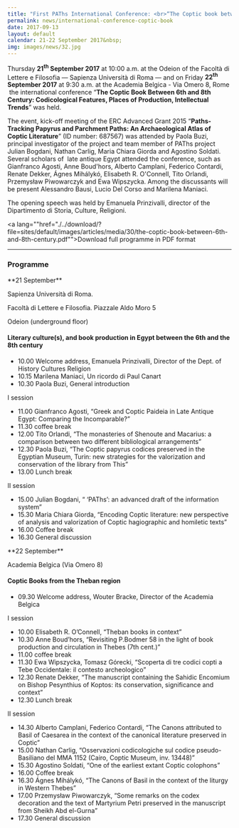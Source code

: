 ```yaml
---
title: "First PAThs International Conference: <br>“The Coptic book between the 6th and the 8th century” "
permalink: news/international-conference-coptic-book
date: 2017-09-13
layout: default
calendar: 21-22 September 2017&nbsp;
img: images/news/32.jpg
---
```


Thursday **21<sup>th</sup> September 2017** at 10:00 a.m. at the Odeion of the Facoltà di Lettere e Filosofia — Sapienza Università di Roma — and on Friday **22<sup>th</sup> September 2017** at 9:30 a.m. at the Academia Belgica - Via Omero 8, Rome  the international conference “**The Coptic Book Between 6th and 8th Century: Codicological Features, Places of Production, Intellectual Trends**” was held.

The event, kick-off meeting of the ERC Advanced Grant 2015 “**Paths-Tracking Papyrus and Parchment Paths: An Archaeological Atlas of Coptic Literature**” (ID number: 687567) was attended by Paola Buzi, principal investigator of the project and team member of PAThs project Julian Bogdani, Nathan Carlig, Maria Chiara Giorda and Agostino Soldati. Several scholars of  late antique Egypt attended the conference, such as Gianfranco Agosti, Anne Boud'hors, Alberto Camplani, Federico Contardi, Renate Dekker, Ágnes Mihálykó, Elisabeth R. O'Connell, Tito Orlandi, Przemysław Piwowarczyk and Ewa Wipszycka. Among the discussants will be present Alessandro Bausi, Lucio Del Corso and Marilena Maniaci.

The opening speech was held by Emanuela Prinzivalli, director of the Dipartimento di Storia, Culture, Religioni.

<a  lang=""href="./../download/?file=sites/default/images/articles/media/30/the-coptic-book-between-6th-and-8th-century.pdf"">Download full programme in PDF format</a>

<hr />
<h3>Programme </h3>
**21 September**

Sapienza Università di Roma.

Facoltà di Lettere e Filosofia. Piazzale Aldo Moro 5

Odeion (underground floor)

<h4>Literary culture(s), and book production in Egypt between the 6th and the 8th century</h4>
<ul>
<li>10.00 Welcome address, Emanuela Prinzivalli, Director of the Dept. of History Cultures Religion</li>
<li>10.15 Marilena Maniaci, Un ricordo di Paul Canart</li>
<li>10.30 Paola Buzi, General introduction</li>
</ul>
I session

<ul>
<li>11.00 Gianfranco Agosti, “Greek and Coptic Paideia in Late Antique Egypt: Comparing the Incomparable?”</li>
<li>11.30 coffee break</li>
<li>12.00 Tito Orlandi, “The monasteries of Shenoute and Macarius: a comparison between two different bibliological arrangements”</li>
<li>12.30 Paola Buzi, “The Coptic papyrus codices preserved in the Egyptian Museum, Turin: new strategies for the valorization and conservation of the library from This”</li>
<li>13.00 Lunch break</li>
</ul>
II session

<ul>
<li>15.00 Julian Bogdani, “ ‘PAThs’: an advanced draft of the information system”</li>
<li>15.30 Maria Chiara Giorda, “Encoding Coptic literature: new perspective of analysis and valorization of Coptic hagiographic and homiletic texts”</li>
<li>16.00 Coffee break</li>
<li>16.30 General discussion</li>
</ul>
**22 September**

Academia Belgica (Via Omero 8)

<h4>Coptic Books from the Theban region </h4>
<ul>
<li>09.30 Welcome address, Wouter Bracke, Director of the Academia Belgica</li>
</ul>
I session

<ul>
<li>10.00 Elisabeth R. O’Connell, “Theban books in context”</li>
<li>10.30 Anne Boud’hors, “Revisiting P.Bodmer 58 in the light of book production and circulation in Thebes (7th cent.)”</li>
<li>11.00 coffee break</li>
<li>11.30 Ewa Wipszycka, Tomasz Górecki, “Scoperta di tre codici copti a Tebe Occidentale: il contesto archeologico”</li>
<li>12.30 Renate Dekker, “The manuscript containing the Sahidic Encomium on Bishop Pesynthius of Koptos: its conservation, significance and context”</li>
<li>12.30 Lunch break</li>
</ul>
II session

<ul>
<li>14.30 Alberto Camplani, Federico Contardi, “The Canons attributed to Basil of Caesarea in the context of the canonical literature preserved in Coptic”</li>
<li>15.00 Nathan Carlig, “Osservazioni codicologiche sul codice pseudo-Basiliano del MMA 1152 (Cairo, Coptic Museum, inv. 13448)”</li>
<li>15.30 Agostino Soldati, “One of the earliest extant Coptic colophons”</li>
<li>16.00 Coffee break</li>
<li>16.30 Ágnes Mihálykó, “The Canons of Basil in the context of the liturgy in Western Thebes”</li>
<li>17.00 Przemysław Piwowarczyk, “Some remarks on the codex decoration and the text of Martyrium Petri preserved in the manuscript from Sheikh Abd el-Gurna”</li>
<li>17.30 General discussion</li>
</ul>